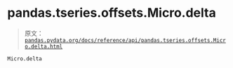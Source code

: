 # pandas.tseries.offsets.Micro.delta

> 原文：[`pandas.pydata.org/docs/reference/api/pandas.tseries.offsets.Micro.delta.html`](https://pandas.pydata.org/docs/reference/api/pandas.tseries.offsets.Micro.delta.html)

```py
Micro.delta
```
